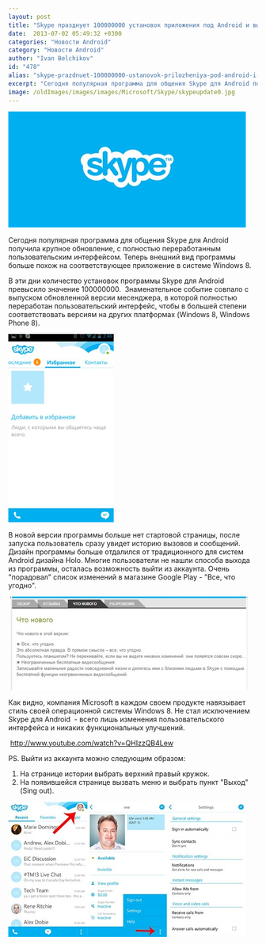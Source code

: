 ```yaml
---
layout: post
title: "Skype празднует 100000000 установок приложения под Android и выпускает абсолютно новую версию программы"
date:  2013-07-02 05:49:32 +0300
categories: "Новости Android"
category: "Новости Android"
author: "Ivan Belchikov"
id: "478"
alias: "skype-prazdnuet-100000000-ustanovok-prilozheniya-pod-android-i-vypuskaet-absolyutno-novuyu-versiyu-programmy"
excerpt: "Сегодня популярная программа для общения Skype для Android получила крупное обновление, с полностью переработанным пользовательским интерфейсом. Теперь внешний вид программы больше похож на соответствующее приложение в системе Windows 8."
image: /oldImages/images/images/Microsoft/Skype/skypeupdate0.jpg
---
```

<img src="/oldImages/images/images/Microsoft/Skype/skypeupdate0.jpg" alt="Skype для Android" />

Сегодня популярная программа для общения Skype для Android получила крупное обновление, с полностью переработанным пользовательским интерфейсом. Теперь внешний вид программы больше похож на соответствующее приложение в системе Windows 8.


В эти дни количество установок программы Skype для Android превысило значение 100000000.  Знаменательное событие совпало с выпуском обновленной версии месенджера, в которой полностью переработан пользовательский интерфейс, чтобы в большей степени соответствовать версиям на других платформах (Windows 8, Windows Phone 8). 

<img src="/oldImages/images/images/Microsoft/Skype/skypeupdate1.jpg" alt="Интерфейс Skype" />

В новой версии программы больше нет стартовой страницы, после запуска пользователь сразу увидет историю вызовов и сообщений. Дизайн программы больше отдалился от традиционного для систем Android дизайна Holo. Многие пользователи не нашли способа выхода из программы, осталась возможность выйти из аккаунта. Очень "порадовал" список изменений в магазине Google Play - "Все, что угодно".

 <img src="/oldImages/images/images/Microsoft/Skype/skypeupdate2.jpg" alt="Обновление Skype" />

Как видно, компания Microsoft в каждом своем продукте навязывает стиль своей операционной системы Windows 8. Не стал исключением Skype для Android  - всего лишь изменения пользовательского интерфейса и никаких функциональных улучшений.

 http://www.youtube.com/watch?v=QHIzzQB4Lew

PS. Выйти из аккаунта можно следующим образом:

<ol>
<li>На странице истории выбрать верхний правый кружок.</li>
<li>На появившейся странице вызвать меню и выбрать пункт "Выход" (Sing out). </li>
</ol>
<img src="/oldImages/images/images/Microsoft/Skype/skypeupdate.jpg" alt="Выход из Skype" />
